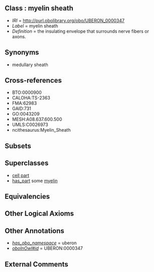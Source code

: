 
## Class : myelin sheath

 * *IRI* = http://purl.obolibrary.org/obo/UBERON_0000347
 * *Label* = myelin sheath
 * *Definition* = the insulating envelope that surrounds nerve fibers or axons.

## Synonyms

 * medullary sheath

## Cross-references

 * BTO:0000900
 * CALOHA:TS-2363
 * FMA:62983
 * GAID:731
 * GO:0043209
 * MESH:A08.637.600.500
 * UMLS:C0026973
 * ncithesaurus:Myelin_Sheath

## Subsets


## Superclasses

 * [cell part](../../UBERON/70/UBERON_0000470.md)
 * [has_part](../../BFO/51/BFO_0000051.md) some [myelin](../../UBERON/45/UBERON_0000345.md)

## Equivalencies


## Other Logical Axioms


## Other Annotations

 * *[has_obo_namespace](../../ce/oboInOwl#hasOBONamespace.md)* = uberon
 * *[oboInOwl#id](../../id/oboInOwl#id.md)* = UBERON:0000347

## External Comments

